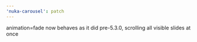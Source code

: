 ```yaml
---
'nuka-carousel': patch
---
```


animation=fade now behaves as it did pre-5.3.0, scrolling all visible slides at once
